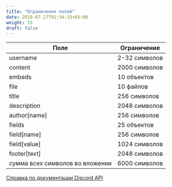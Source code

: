 ```yaml
---
title: "Ограничения полей"
date: 2018-07-27T01:34:33+03:00
weight: 15
draft: false
---
```

| Поле | Ограничение |
| --- | --- |
| username | 2-32 символов |
| content | 2000 символов |
| embeds | 10 объектов |
| file | 10 файлов |
| title | 256 символов |
| description | 2048 символов |
| author\[name\] | 256 символов |
| fields | 25 объектов |
| field\[name\] | 256 символов |
| field\[value\] | 1024 символов |
| footer\[text\] | 2048 символов |
| сумма всех символов во вложении | 6000 символов |

[<i class="fab fa-discord"></i> Справка по документации Discord API](https://discordapp.com/developers/docs/resources/channel#embed-limits)
